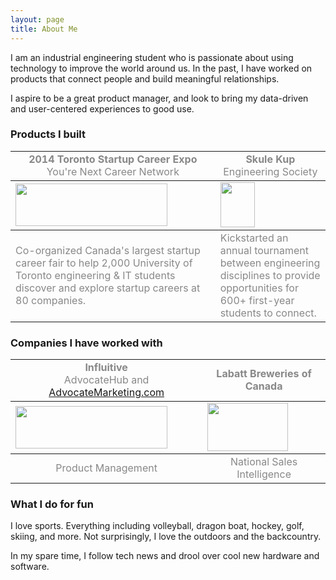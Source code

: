 ```yaml
---
layout: page
title: About Me
---
```


I am an industrial engineering student who is passionate about using technology to improve the world around us. In the past, I have worked on products that connect people and build meaningful relationships.

I aspire to be a great product manager, and look to bring my data-driven and user-centered experiences to good use.

### Products I built
<table>
<tbody>
<tr>
	<td style="text-align: center;"><span style="color: #888888;"><strong>2014 Toronto Startup Career Expo</strong><br>
	You're Next Career Network</span>
	</td>
	<td style="text-align: center;"><span style="color: #888888;"><strong>Skule Kup</strong>
	<br>Engineering Society</span>
	</td>
</tr>
</tbody>
<tbody>
	<tr>
		<td>
		<a href="http://yourenext.ca"><img class="center-img" alt="" src="https://lh3.googleusercontent.com/-xPjutwLRgfA/U_FtP6JwLlI/AAAAAAAAITU/VTVyZxeuRHk/w940-h268-no/YNCN.png" width="243" height="68" /></a>
		</td>
		<td>
		<a href="http://skule.ca"><img class="center-img" alt="" src="https://lh6.googleusercontent.com/-hGK_sqzBlno/U_Ft7g-w04I/AAAAAAAAITk/FnvncuxJRhA/w491-h645-no/engsoc.png" width="55" height="72" /></a>
		</td>
	</tr>
</tbody>
<tbody>
	<tr>
		<td style="text-align: left;"><span style="color: #888888;">Co-organized Canada's largest startup career fair to help 2,000 University of Toronto engineering &amp; IT students discover and explore startup careers at 80 companies.</span>
		</td>
		<td style="text-align: left;"><span style="color: #888888;">Kickstarted an annual tournament between engineering disciplines to provide opportunities for 600+ first-year students to connect.</span>
		</td>
	</tr>
</tbody>
</table>

### Companies I have worked with
<table>
<tbody>
	<tr>
		<td style="text-align: center;"><span style="color: #888888;"><strong>Influitive</strong>
		<br>AdvocateHub and <a href="http://advocatemarketing.com">AdvocateMarketing.com</a></span></td>
		<td style="text-align: center;"><span style="color: #888888;"><strong>Labatt Breweries of Canada</strong></span></td>
	</tr>
</tbody>
<tbody>
	<tr>
		<td>
		<a href="http://influitive.com"><img class="center-img" alt="" src="https://lh6.googleusercontent.com/-WVsVOitm96g/U_FoYeieXaI/AAAAAAAAITA/YACYyGWDM5g/w724-h201-no/influitive.png" width="243" height="68" /></a>
		</td>
		<td>
		<a href="http://www.labatt.com/?language=en"><img class="center-img" alt="" src="https://lh5.googleusercontent.com/-1qfBZ1AmSLQ/U_FyfCGh_aI/AAAAAAAAITw/pzxXFpNWfvE/w197-h116-no/labatt.jpg" width="129" height="77" /></a>
		</td>
	</tr>
</tbody>
<tbody>
	<tr>
		<td style="text-align: center;"><span style="color: #888888;">Product Management</span></td>
		<td style="text-align: center;"><span style="color: #888888;">National Sales Intelligence</span></td>
	</tr>
</tbody>
</table>

### What I do for fun
I love sports. Everything including volleyball, dragon boat, hockey, golf, skiing, and more. Not surprisingly, I love the outdoors and the backcountry.

In my spare time, I follow tech news and drool over cool new hardware and software.
